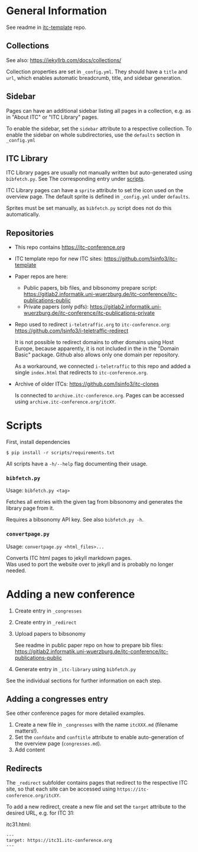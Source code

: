 # General Information

See readme in [itc-template](https://github.com/lsinfo3/itc-template) repo.

## Collections

See also: <https://jekyllrb.com/docs/collections/>

Collection properties are set in `_config.yml`. They should have a `title` and `url`, which enables automatic breadcrumb, title, and sidebar generation.

## Sidebar

Pages can have an additional sidebar listing all pages in a collection, e.g. as in "About ITC" or "ITC Library" pages.

To enable the sidebar, set the `sidebar` attribute to a respective collection.
To enable the sidebar on whole subdirectories, use the `defaults` section in `_config.yml`

## ITC Library

ITC Library pages are usually not manually written but auto-generated using `bibfetch.py`. See The corresponding entry under [scripts](#scripts).

ITC Library pages can have a `sprite` attribute to set the icon used on the overview page.
The default sprite is defined in `_config.yml` under `defaults`.

Sprites must be set manually, as `bibfetch.py` script does not do this automatically.

## Repositories

* This repo contains <https://itc-conference.org>
* ITC template repo for new ITC sites: <https://github.com/lsinfo3/itc-template>
* Paper repos are here:
    * Public papers, bib files, and bibsonomy prepare script: <https://gitlab2.informatik.uni-wuerzburg.de/itc-conference/itc-publications-public>
    * Private papers (only pdfs): <https://gitlab2.informatik.uni-wuerzburg.de/itc-conference/itc-publications-private>
* Repo used to redirect `i-teletraffic.org` to `itc-conference.org`: <https://github.com/lsinfo3/i-teletraffic-redirect>

    It is not possible to redirect domains to other domains using Host Europe, because apparently, it is not included in the in the "Domain Basic" package.
    Github also allows only one domain per repository.

    As a workaround, we connected `i-teletraffic` to this repo and added a single `index.html` that redirects to `itc-conference.org`.
* Archive of older ITCs: https://github.com/lsinfo3/itc-clones

    Is connected to `archive.itc-conference.org`. Pages can be accessed using `archive.itc-conference.org/itcXY`.


# Scripts

First, install dependencies
```
$ pip install -r scripts/requirements.txt
```

All scripts have a `-h/--help` flag documenting their usage.

### `bibfetch.py`

Usage: `bibfetch.py <tag>`

Fetches all entries with the given tag from bibsonomy and generates the library page from it.

Requires a bibsonomy API key. See also `bibfetch.py -h`.

### `convertpage.py`

Usage: `convertpage.py <html_files>...`

Converts ITC html pages to jekyll markdown pages.<br/>
Was used to port the website over to jekyll and is probably no longer needed.

# Adding a new conference

1. Create entry in `_congresses`
2. Create entry in `_redirect`
3. Upload papers to bibsonomy

    See readme in public paper repo on how to prepare bib files: <https://gitlab2.informatik.uni-wuerzburg.de/itc-conference/itc-publications-public>
4. Generate entry in `_itc-library` using `bibfetch.py`

See the individual sections for further information on each step.

## Adding a congresses entry

See other conference pages for more detailed examples.

1. Create a new file in `_congresses` with the name `itcXXX.md` (filename matters!).
2. Set the `confdate` and `conftitle` attribute to enable auto-generation of the overview page (`congresses.md`).
3. Add content


## Redirects

The `_redirect` subfolder contains pages that redirect to the respective ITC site, so that each site can be accessed using `https://itc-conference.org/itcXY`.

To add a new redirect, create a new file and set the `target` attribute to the desired URL, e.g. for ITC 31:

itc31.html:
```
---
target: https://itc31.itc-conference.org
---
```
